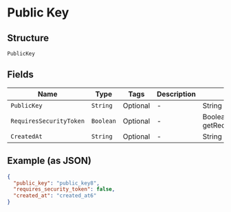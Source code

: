 
# Public Key

## Structure

`PublicKey`

## Fields

| Name | Type | Tags | Description | Getter | Setter |
|  --- | --- | --- | --- | --- | --- |
| `PublicKey` | `String` | Optional | - | String getPublicKey() | setPublicKey(String publicKey) |
| `RequiresSecurityToken` | `Boolean` | Optional | - | Boolean getRequiresSecurityToken() | setRequiresSecurityToken(Boolean requiresSecurityToken) |
| `CreatedAt` | `String` | Optional | - | String getCreatedAt() | setCreatedAt(String createdAt) |

## Example (as JSON)

```json
{
  "public_key": "public_key8",
  "requires_security_token": false,
  "created_at": "created_at6"
}
```

